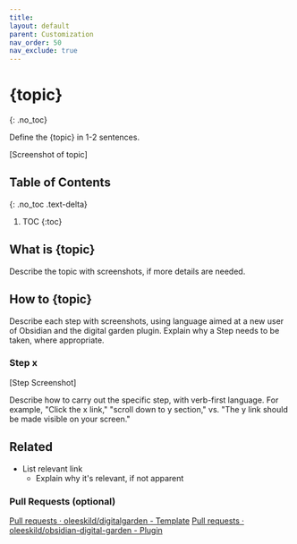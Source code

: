 ```yaml
---
title:
layout: default
parent: Customization
nav_order: 50
nav_exclude: true
---
```


# {topic}
{: .no_toc}

Define the {topic} in 1-2 sentences.

[Screenshot of topic]

## Table of Contents
{: .no_toc .text-delta}
1. TOC
{:toc}


## What is {topic} 
Describe the topic with screenshots, if more details are needed. 

## How to {topic} 
Describe each step with screenshots, using language aimed at a new user of Obsidian and the digital garden plugin. Explain why a Step needs to be taken, where appropriate. 

### Step x 
[Step Screenshot]

Describe how to carry out the specific step, with verb-first language. For example, "Click the x link," "scroll down to y section," vs. "The y link should be made visible on your screen."  

## Related 
- List relevant link
	- Explain why it's relevant, if not apparent

### Pull Requests (optional)
[Pull requests · oleeskild/digitalgarden  - Template](https://github.com/oleeskild/digitalgarden/pulls)
[Pull requests · oleeskild/obsidian-digital-garden - Plugin](https://github.com/oleeskild/obsidian-digital-garden/pulls)
